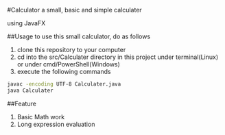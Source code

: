 #Calculator
a small, basic and simple calculater

using JavaFX

##Usage
to use this small calculator, do as follows

1. clone this repository to your computer
2. cd into the src/Calculater directory in this project under terminal(Linux) or under cmd/PowerShell(Windows)
3. execute the following commands
```bash
javac -encoding UTF-8 Calculater.java
java Calculater
```

##Feature
1. Basic Math work
2. Long expression evaluation
